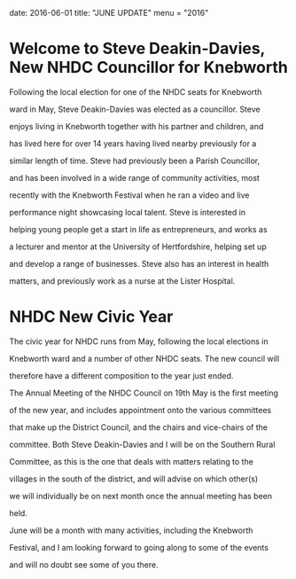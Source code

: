 date: 2016-06-01
title: "JUNE UPDATE"
menu = "2016"









# Welcome to Steve Deakin-Davies, New NHDC Councillor for Knebworth



Following the local election for one of the NHDC seats for Knebworth

ward in May, Steve Deakin-Davies was elected as a councillor. Steve

enjoys living in Knebworth together with his partner and children, and

has lived here for over 14 years having lived nearby previously for a

similar length of time. Steve had previously been a Parish Councillor,

and has been involved in a wide range of community activities, most

recently with the Knebworth Festival when he ran a video and live

performance night showcasing local talent. Steve is interested in

helping young people get a start in life as entrepreneurs, and works as

a lecturer and mentor at the University of Hertfordshire, helping set up

and develop a range of businesses. Steve also has an interest in health

matters, and previously work as a nurse at the Lister Hospital.



# NHDC New Civic Year



The civic year for NHDC runs from May, following the local elections in

Knebworth ward and a number of other NHDC seats. The new council will

therefore have a different composition to the year just ended.



The Annual Meeting of the NHDC Council on 19th May is the first meeting

of the new year, and includes appointment onto the various committees

that make up the District Council, and the chairs and vice-chairs of the

committee. Both Steve Deakin-Davies and I will be on the Southern Rural

Committee, as this is the one that deals with matters relating to the

villages in the south of the district, and will advise on which other(s)

we will individually be on next month once the annual meeting has been

held.



June will be a month with many activities, including the Knebworth

Festival, and I am looking forward to going along to some of the events

and will no doubt see some of you there.

